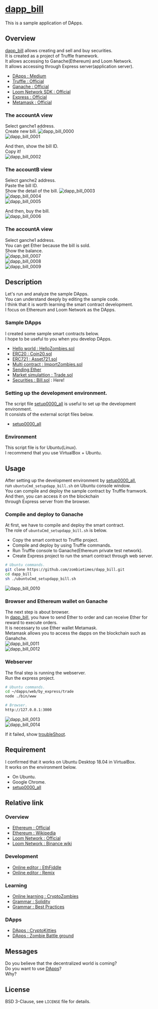 # [dapp_bill](https://github.com/zombietimes/dapp_bill)
This is a sample application of DApps.  

## Overview
[dapp_bill](https://github.com/zombietimes/dapp_bill) allows creating and sell and buy securities.  
It is created as a project of Truffle framework.  
It allows accessing to Ganache(Ethereum) and Loom Network.  
It allows accessing through Express server(application server).  
- [DApps : Medium](https://medium.com/swlh/understanding-dapps-decentralized-applications-8f3668ebdc9a)  
- [Truffle : Official](https://truffleframework.com/)  
- [Ganache : Official](https://truffleframework.com/docs/ganache/overview)  
- [Loom Network SDK : Official](https://loomx.io/developers/)  
- [Express : Official](https://expressjs.com/)  
- [Metamask : Official](https://metamask.io/)  

### The accountA view
Select ganche1 address.  
Create new bill.
![dapp_bill_0000](https://user-images.githubusercontent.com/50263232/70856542-1af78680-1f22-11ea-8ad7-c82528878e85.png)  
![dapp_bill_0001](https://user-images.githubusercontent.com/50263232/70856553-4e3a1580-1f22-11ea-9888-b50d59ef55e8.png)  

And then, show the bill ID.  
Copy it!  
![dapp_bill_0002](https://user-images.githubusercontent.com/50263232/70856561-601bb880-1f22-11ea-8914-b3864d4f9aee.png)  
  
### The accountB view
Select ganche2 address.  
Paste the bill ID.  
Show the detail of the bill.
![dapp_bill_0003](https://user-images.githubusercontent.com/50263232/70856567-7590e280-1f22-11ea-9562-acee045da20e.png)  
![dapp_bill_0004](https://user-images.githubusercontent.com/50263232/70856571-85a8c200-1f22-11ea-8329-3e0009190ad5.png)  
![dapp_bill_0005](https://user-images.githubusercontent.com/50263232/70856575-98bb9200-1f22-11ea-91af-dbe7ff055218.png)  

And then, buy the bill.  
![dapp_bill_0006](https://user-images.githubusercontent.com/50263232/70856578-a7a24480-1f22-11ea-9ca9-8d756878925a.png)  

### The accountA view
Select ganche1 address.  
You can get Ether because the bill is sold.  
Show the balance.  
![dapp_bill_0007](https://user-images.githubusercontent.com/50263232/70856581-bee13200-1f22-11ea-98e4-87f59f0ab11b.png)  
![dapp_bill_0008](https://user-images.githubusercontent.com/50263232/70856587-cef91180-1f22-11ea-99f9-d5684bd325c2.png)  
![dapp_bill_0009](https://user-images.githubusercontent.com/50263232/70856591-dddfc400-1f22-11ea-8c4e-110eecb37e78.png)  

## Description
Let's run and analyze the sample DApps.  
You can understand deeply by editing the sample code.  
I think that it is worth learning the smart contract development.  
I focus on Ethereum and Loom Network as the DApps.  

### Sample DApps
I created some sample smart contracts below.  
I hope to be useful to you when you develop DApps.  
- [Hello world : HelloZombies.sol](https://github.com/zombietimes/dapp_helloWorld)
- [ERC20 : Coin20.sol](https://github.com/zombietimes/dapp_erc20)
- [ERC721 : Asset721.sol](https://github.com/zombietimes/dapp_erc721)
- [Multi contract : ImportZombies.sol](https://github.com/zombietimes/dapp_multiContract)
- [Sending Ether](https://github.com/zombietimes/dapp_sendEther)
- [Market simulattion : Trade.sol](https://github.com/zombietimes/dapp_trade)
- [Securities : Bill.sol](https://github.com/zombietimes/dapp_bill) : Here!

### Setting up the development environment.
The script file [setup0000_all](https://github.com/zombietimes/setup0000_all) is useful to set up the development environment.  
It consists of the external script files below.  
- [setup0000_all](https://github.com/zombietimes/setup0000_all)  

### Environment
This script file is for Ubuntu(Linux).  
I recommend that you use VirtualBox + Ubuntu.  

## Usage
After setting up the development environment by [setup0000_all](https://github.com/zombietimes/setup0000_all),  
run `ubuntuCmd_setupdapp_bill.sh` on Ubuntu console window.  
You can compile and deploy the sample contract by Truffle framwork.  
And then, you can access it on the blockchain  
through Express server from the browser.  

### Compile and deploy to Ganache
At first, we have to compile and deploy the smart contract.  
The role of `ubuntuCmd_setupdapp_bill.sh` is below.  
- Copy the smart contract to Truffle project.
- Compile and deploy by using Truffle commands.
- Run Truffle console to Ganache(Ethereum private test network).
- Create Express project to run the smart contract through web server.
```sh
# Ubuntu commands.
git clone https://github.com/zombietimes/dapp_bill.git
cd dapp_bill
sh ./ubuntuCmd_setupdapp_bill.sh
```
![dapp_bill_0010](https://user-images.githubusercontent.com/50263232/70856596-f0f29400-1f22-11ea-8098-91fb7487afde.png)  

### Browser and Ethereum wallet on Ganache
The next step is about browser.  
In [dapp_bill](https://github.com/zombietimes/dapp_bill), you have to send Ether to order and can receive Ether for reward to execute orders.  
It is necessary to use Ether wallet Metamask.  
Metamask allows you to access the dapps on the blockchain such as Ganahche.  
![dapp_bill_0011](https://user-images.githubusercontent.com/50263232/70856597-fea81980-1f22-11ea-9e93-b65553981ee6.png)  
![dapp_bill_0012](https://user-images.githubusercontent.com/50263232/70856601-0ff12600-1f23-11ea-9d94-0cc59326fc72.png)  

### Webserver
The final step is running the webserver.  
Run the express project.  

```sh
# Ubuntu commands.
cd ~/dapps/web/by_express/trade
node ./bin/www
```
```sh
# Browser.
http://127.0.0.1:3000
```
![dapp_bill_0013](https://user-images.githubusercontent.com/50263232/70856606-213a3280-1f23-11ea-8262-e8b8cd2c8aaf.png)  
![dapp_bill_0014](https://user-images.githubusercontent.com/50263232/70856609-3020e500-1f23-11ea-8de5-8758d6a39eb8.png)  

If it failed, show [troubleShoot](https://github.com/zombietimes/troubleShoot).  

## Requirement
I confirmed that it works on Ubuntu Desktop 18.04 in VirtualBox.  
It works on the environment below.  
- On Ubuntu.
- Google Chrome.
- [setup0000_all](https://github.com/zombietimes/setup0000_all)

## Relative link
### Overview
- [Ethereum : Official](https://www.ethereum.org/)
- [Ethereum : Wikipedia](https://en.wikipedia.org/wiki/Ethereum)
- [Loom Network : Official](https://loomx.io/)
- [Loom Network : Binance wiki](https://info.binance.com/en/currencies/loom-network)

### Development
- [Online editor : EthFiddle](https://ethfiddle.com/)
- [Online editor : Remix](https://remix.ethereum.org/)

### Learning
- [Online learning : CryptoZombies](https://cryptozombies.io/)
- [Grammar : Solidity](https://solidity.readthedocs.io/)
- [Grammar : Best Practices](https://github.com/ConsenSys/smart-contract-best-practices)

### DApps
- [DApps : CryptoKitties](https://www.cryptokitties.co/)
- [DApps : Zombie Battle ground](https://loom.games/en/)

## Messages
Do you believe that the decentralized world is coming?  
Do you want to use [DApps](https://en.wikipedia.org/wiki/Decentralized_application)?  
Why?  

## License
BSD 3-Clause, see `LICENSE` file for details.  

